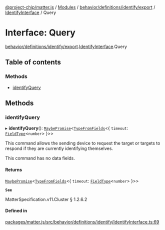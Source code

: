 [@project-chip/matter.js](../README.md) / [Modules](../modules.md) / [behavior/definitions/identify/export](../modules/behavior_definitions_identify_export.md) / [IdentifyInterface](../modules/behavior_definitions_identify_export.IdentifyInterface.md) / Query

# Interface: Query

[behavior/definitions/identify/export](../modules/behavior_definitions_identify_export.md).[IdentifyInterface](../modules/behavior_definitions_identify_export.IdentifyInterface.md).Query

## Table of contents

### Methods

- [identifyQuery](behavior_definitions_identify_export.IdentifyInterface.Query.md#identifyquery)

## Methods

### identifyQuery

▸ **identifyQuery**(): [`MaybePromise`](../modules/util_export.md#maybepromise)\<[`TypeFromFields`](../modules/tlv_export.md#typefromfields)\<\{ `timeout`: [`FieldType`](tlv_export.FieldType.md)\<`number`\>  }\>\>

This command allows the sending device to request the target or targets to respond if they are currently
identifying themselves.

This command has no data fields.

#### Returns

[`MaybePromise`](../modules/util_export.md#maybepromise)\<[`TypeFromFields`](../modules/tlv_export.md#typefromfields)\<\{ `timeout`: [`FieldType`](tlv_export.FieldType.md)\<`number`\>  }\>\>

**`See`**

MatterSpecification.v11.Cluster § 1.2.6.2

#### Defined in

[packages/matter.js/src/behavior/definitions/identify/IdentifyInterface.ts:69](https://github.com/project-chip/matter.js/blob/2d9f2165d2672864fda3496a6d0d5f93597f82c6/packages/matter.js/src/behavior/definitions/identify/IdentifyInterface.ts#L69)
